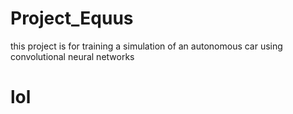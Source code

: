 # Project_Equus


this project is for training a simulation of an autonomous car using convolutional neural networks


# lol
